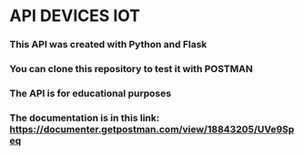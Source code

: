 # API DEVICES IOT

### This API was created with Python and Flask

### You can clone this repository to test it with POSTMAN

### The API is for educational purposes

### The documentation is in this link: https://documenter.getpostman.com/view/18843205/UVe9Speq
